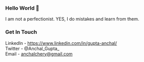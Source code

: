 ### Hello World 👋

I am not a perfectionist. YES, I do mistakes and learn from them. 

### Get In Touch 

LinkedIn - https://www.linkedin.com/in/gupta-anchal/ <br />
Twitter - @Anchal_Gupta_ <br />
Email - anchalchery@gmail.com <br />

